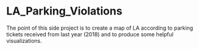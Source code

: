 # LA_Parking_Violations
The point of this side project is to create a map of LA according to parking tickets received from last year (2018) and to produce some helpful visualizations.
